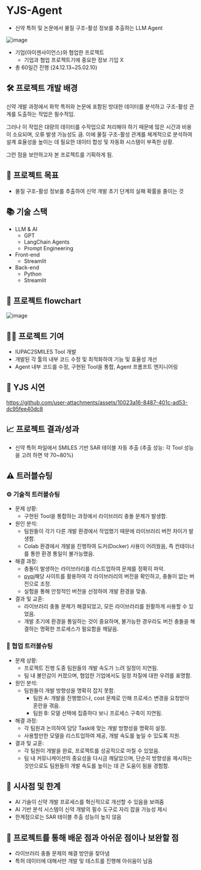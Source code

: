 # YJS-Agent
- 신약 특허 및 논문에서 물질 구조-활성 정보를 추출하는 LLM Agent

![image](https://github.com/user-attachments/assets/b485e975-f4ee-43d3-98ba-196b7c1d304f)
  - 기업(아이젠사이언스)와 협업한 프로젝트
    - 기업과 협업 프로젝트기에 중요한 정보 기입 X
  - 총 60일간 진행 (24.12.13~25.02.10)

## 🛠 프로젝트 개발 배경
신약 개발 과정에서 화학 특허와 논문에 포함된 방대한 데이터를 분석하고 구조-활성 관계를 도출하는 작업은 필수적임. 

그러나 이 작업은 대량의 데이터를 수작업으로 처리해야 하기 때문에 많은 시간과 비용이 소요되며, 오류 발생 가능성도 큼. 이에 물질 구조-활성 관계를 체계적으로 분석하여 설계 효율성을 높이는 데 필요한 데이터 합성 및 자동화 시스템이 부족한 상황.

그런 점을 보안하고자 본 프로젝트를 기획하게 됨.

## 🎯 프로젝트 목표
  - 물질 구조-활성 정보를 추출하여 신약 개발 초기 단계의 실패 확률을 줄이는 것

## 📚 기술 스택
  - LLM & AI
    - GPT
    - LangChain Agents
    - Prompt Engineering
  - Front-end
    - Streamlit
  - Back-end
    - Python
    - Streamlit

## 🔄 프로젝트 flowchart
![image](https://github.com/user-attachments/assets/d31f0f1f-964a-403a-b86e-1acda0482b5d)

## 🧑‍💻 프로젝트 기여
  - IUPAC2SMILES Tool 개발
  - 개발된 각 툴의 내부 코드 수정 및 최적화하여 기능 및 효율성 개선
  - Agent 내부 코드를 수정, 구현된 Tool을 통합, Agent 프롬프트 엔지니어링

## 🎥 YJS 시연

https://github.com/user-attachments/assets/10023a16-8487-401c-ad53-dc95fee40dc8

## 📈 프로젝트 결과/성과
  - 신약 특허 파일에서 SMILES 기반 SAR 테이블 자동 추출 (추출 성능: 각 Tool 성능을 고려 하면 약 70~80%)

## ⚠️ 트러블슈팅

### ⚙️ 기술적 트러블슈팅
  - 문제 상황:
    - 구현된 Tool을 통합하는 과정에서 라이브러리 충돌 문제가 발생함.
  - 원인 분석:
    - 팀원들이 각기 다른 개발 환경에서 작업했기 때문에 라이브러리 버전 차이가 발생함.
    - Colab 환경에서 개발을 진행하여 도커(Docker) 사용이 어려웠음, 즉 컨테이너를 통한 환경 통일이 불가능했음.
  - 해결 과정:
    - 충돌이 발생하는 라이브러리를 리스트업하여 문제를 정확히 파악.
    - [pypi](https://pypi.org/)해당 사이트를 활용하여 각 라이브러리의 버전을 확인하고, 충돌이 없는 버전으로 조정.
    - 실험을 통해 안정적인 버전을 선정하여 개발 환경을 맞춤.
  - 결과 및 교훈:
    - 라이브러리 충돌 문제가 해결되었고, 모든 라이브러리를 원활하게 사용할 수 있었음.
    - 개발 초기에 환경을 통일하는 것이 중요하며, 불가능한 경우라도 버전 충돌을 해결하는 명확한 프로세스가 필요함을 깨달음.

### 🤝 협업 트러블슈팅 
  - 문제 상황:
    - 프로젝트 진행 도중 팀원들의 개발 속도가 느려 일정이 지연됨.
    - 팀 내 불안감이 커졌으며, 협업한 기업에서도 일정 차질에 대한 우려를 표명함.
  - 원인 분석:
    - 팀원들이 개발 방향성을 명확히 잡지 못함.
      - 팀원 A: 개발을 진행했으나, cost 문제로 인해 프로세스 변경을 요청받아 혼란을 겪음.
      - 팀원 B: 모델 선택에 집중하다 보니 프로세스 구축이 지연됨.
  - 해결 과정:
    - 각 팀원과 논의하여 담당 Task에 맞는 개발 방향성을 명확히 설정.
    - 사용할만한 모델을 리스트업하여 제공, 개발 속도를 높일 수 있도록 지원.
  - 결과 및 교훈:
    - 각 팀원이 개발을 완료, 프로젝트를 성공적으로 마칠 수 있었음.
    - 팀 내 커뮤니케이션의 중요성을 다시금 깨달았으며, 단순히 방향성을 제시하는 것만으로도 팀원들의 개발 속도를 높이는 데 큰 도움이 됨을 경험함.

## 🔬 시사점 및 한계
  - AI 기술이 신약 개발 프로세스를 혁신적으로 개선할 수 있음을 보여줌
  - AI 기반 분석 시스템이 신약 개발의 필수 도구로 자리 잡을 가능성 제시
  - 한계점으로는 SAR 테이블 추출 성능이 높지 않음

## 🤔 프로젝트를 통해 배운 점과 아쉬운 점이나 보완할 점
  - 라이브러리 충돌 문제의 해결 방안을 찾아냄
  - 특허 데이터에 대해서만 개발 및 테스트를 진행해 아쉬움이 남음

